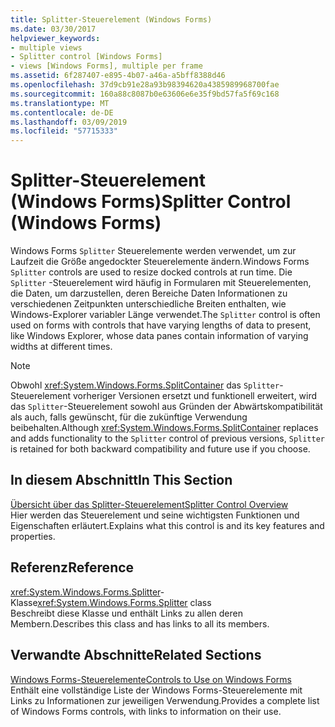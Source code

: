 ```yaml
---
title: Splitter-Steuerelement (Windows Forms)
ms.date: 03/30/2017
helpviewer_keywords:
- multiple views
- Splitter control [Windows Forms]
- views [Windows Forms], multiple per frame
ms.assetid: 6f287407-e895-4b07-a46a-a5bff8388d46
ms.openlocfilehash: 37d9cb91e28a93b98394620a4385989968700fae
ms.sourcegitcommit: 160a88c8087b0e63606e6e35f9bd57fa5f69c168
ms.translationtype: MT
ms.contentlocale: de-DE
ms.lasthandoff: 03/09/2019
ms.locfileid: "57715333"
---
```

# <a name="splitter-control-windows-forms"></a><span data-ttu-id="80b3a-102">Splitter-Steuerelement (Windows Forms)</span><span class="sxs-lookup"><span data-stu-id="80b3a-102">Splitter Control (Windows Forms)</span></span>
<span data-ttu-id="80b3a-103">Windows Forms `Splitter` Steuerelemente werden verwendet, um zur Laufzeit die Größe angedockter Steuerelemente ändern.</span><span class="sxs-lookup"><span data-stu-id="80b3a-103">Windows Forms `Splitter` controls are used to resize docked controls at run time.</span></span> <span data-ttu-id="80b3a-104">Die `Splitter` -Steuerelement wird häufig in Formularen mit Steuerelementen, die Daten, um darzustellen, deren Bereiche Daten Informationen zu verschiedenen Zeitpunkten unterschiedliche Breiten enthalten, wie Windows-Explorer variabler Länge verwendet.</span><span class="sxs-lookup"><span data-stu-id="80b3a-104">The `Splitter` control is often used on forms with controls that have varying lengths of data to present, like Windows Explorer, whose data panes contain information of varying widths at different times.</span></span>  
  
> [!NOTE]
>  <span data-ttu-id="80b3a-105">Obwohl <xref:System.Windows.Forms.SplitContainer> das `Splitter`-Steuerelement vorheriger Versionen ersetzt und funktionell erweitert, wird das `Splitter`-Steuerelement sowohl aus Gründen der Abwärtskompatibilität als auch, falls gewünscht, für die zukünftige Verwendung beibehalten.</span><span class="sxs-lookup"><span data-stu-id="80b3a-105">Although <xref:System.Windows.Forms.SplitContainer> replaces and adds functionality to the `Splitter` control of previous versions, `Splitter` is retained for both backward compatibility and future use if you choose.</span></span>  
  
## <a name="in-this-section"></a><span data-ttu-id="80b3a-106">In diesem Abschnitt</span><span class="sxs-lookup"><span data-stu-id="80b3a-106">In This Section</span></span>  
 [<span data-ttu-id="80b3a-107">Übersicht über das Splitter-Steuerelement</span><span class="sxs-lookup"><span data-stu-id="80b3a-107">Splitter Control Overview</span></span>](splitter-control-overview-windows-forms.md)  
 <span data-ttu-id="80b3a-108">Hier werden das Steuerelement und seine wichtigsten Funktionen und Eigenschaften erläutert.</span><span class="sxs-lookup"><span data-stu-id="80b3a-108">Explains what this control is and its key features and properties.</span></span>  
  
## <a name="reference"></a><span data-ttu-id="80b3a-109">Referenz</span><span class="sxs-lookup"><span data-stu-id="80b3a-109">Reference</span></span>  
 <span data-ttu-id="80b3a-110"><xref:System.Windows.Forms.Splitter>-Klasse</span><span class="sxs-lookup"><span data-stu-id="80b3a-110"><xref:System.Windows.Forms.Splitter> class</span></span>  
 <span data-ttu-id="80b3a-111">Beschreibt diese Klasse und enthält Links zu allen deren Membern.</span><span class="sxs-lookup"><span data-stu-id="80b3a-111">Describes this class and has links to all its members.</span></span>  
  
## <a name="related-sections"></a><span data-ttu-id="80b3a-112">Verwandte Abschnitte</span><span class="sxs-lookup"><span data-stu-id="80b3a-112">Related Sections</span></span>  
 [<span data-ttu-id="80b3a-113">Windows Forms-Steuerelemente</span><span class="sxs-lookup"><span data-stu-id="80b3a-113">Controls to Use on Windows Forms</span></span>](controls-to-use-on-windows-forms.md)  
 <span data-ttu-id="80b3a-114">Enthält eine vollständige Liste der Windows Forms-Steuerelemente mit Links zu Informationen zur jeweiligen Verwendung.</span><span class="sxs-lookup"><span data-stu-id="80b3a-114">Provides a complete list of Windows Forms controls, with links to information on their use.</span></span>

